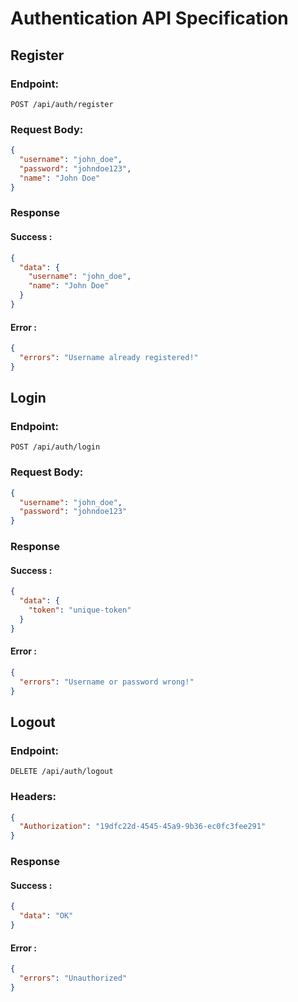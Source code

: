 # Authentication API Specification

## Register

### Endpoint:

```http
POST /api/auth/register
```

### Request Body:

```json
{
  "username": "john_doe",
  "password": "johndoe123",
  "name": "John Doe"
}
```

### Response

#### Success :

```json
{
  "data": {
    "username": "john_doe",
    "name": "John Doe"
  }
}
```

#### Error :

```json
{
  "errors": "Username already registered!"
}
```

## Login

### Endpoint:

```http
POST /api/auth/login
```

### Request Body:

```json
{
  "username": "john_doe",
  "password": "johndoe123"
}
```

### Response

#### Success :

```json
{
  "data": {
    "token": "unique-token"
  }
}
```

#### Error :

```json
{
  "errors": "Username or password wrong!"
}
```

## Logout

### Endpoint:

```http
DELETE /api/auth/logout
```

### Headers:

```json
{
  "Authorization": "19dfc22d-4545-45a9-9b36-ec0fc3fee291"
}
```

### Response

#### Success :

```json
{
  "data": "OK"
}
```

#### Error :

```json
{
  "errors": "Unauthorized"
}
```
